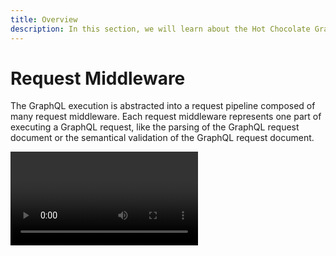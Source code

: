```yaml
---
title: Overview
description: In this section, we will learn about the Hot Chocolate GraphQL server execution engine.
---
```


# Request Middleware

The GraphQL execution is abstracted into a request pipeline composed of many request middleware. Each request middleware represents one part of executing a GraphQL request, like the parsing of the GraphQL request document or the semantical validation of the GraphQL request document.

<Video videoId="Ut33sSTYmgw" />

# Field middleware

Field middleware allows us to create reusable logic that is run before or after a resolver. It also allows us to access or even modify the result produced by a resolver.

[Learn more about field middleware](/docs/hotchocolate/v14/execution-engine/field-middleware)

# Resolver Compiler

The resolver compiler will compile for each resolver an optimized resolver pipeline. The resolver compiler can be customized by providing parameter expression builder.

<Video videoId="C2YSeVK6Dck" />
